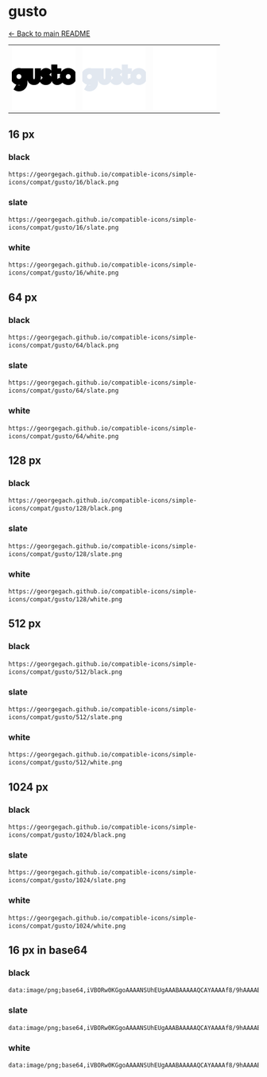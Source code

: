 # gusto

[← Back to main README](../../README.md)

<table><tr>
  <td><img src="./128/black.png" width="128" alt="gusto black icon" /></td>
  <td><img src="./128/slate.png" width="128" alt="gusto slate icon" /></td>
  <td><img src="./128/white.png" width="128" alt="gusto white icon" /></td>
</tr></table>

## 16 px

### black
```
https://georgegach.github.io/compatible-icons/simple-icons/compat/gusto/16/black.png
```

### slate
```
https://georgegach.github.io/compatible-icons/simple-icons/compat/gusto/16/slate.png
```

### white
```
https://georgegach.github.io/compatible-icons/simple-icons/compat/gusto/16/white.png
```

## 64 px

### black
```
https://georgegach.github.io/compatible-icons/simple-icons/compat/gusto/64/black.png
```

### slate
```
https://georgegach.github.io/compatible-icons/simple-icons/compat/gusto/64/slate.png
```

### white
```
https://georgegach.github.io/compatible-icons/simple-icons/compat/gusto/64/white.png
```

## 128 px

### black
```
https://georgegach.github.io/compatible-icons/simple-icons/compat/gusto/128/black.png
```

### slate
```
https://georgegach.github.io/compatible-icons/simple-icons/compat/gusto/128/slate.png
```

### white
```
https://georgegach.github.io/compatible-icons/simple-icons/compat/gusto/128/white.png
```

## 512 px

### black
```
https://georgegach.github.io/compatible-icons/simple-icons/compat/gusto/512/black.png
```

### slate
```
https://georgegach.github.io/compatible-icons/simple-icons/compat/gusto/512/slate.png
```

### white
```
https://georgegach.github.io/compatible-icons/simple-icons/compat/gusto/512/white.png
```

## 1024 px

### black
```
https://georgegach.github.io/compatible-icons/simple-icons/compat/gusto/1024/black.png
```

### slate
```
https://georgegach.github.io/compatible-icons/simple-icons/compat/gusto/1024/slate.png
```

### white
```
https://georgegach.github.io/compatible-icons/simple-icons/compat/gusto/1024/white.png
```

## 16 px in base64

### black
```
data:image/png;base64,iVBORw0KGgoAAAANSUhEUgAAABAAAAAQCAYAAAAf8/9hAAAABmJLR0QA/wD/AP+gvaeTAAAAzklEQVQ4je3RLUuDURjG8d+zBxGDIHPMpFkwWlyxmFcWBJNYDMKSn0Cw2fwAVq0Gv4laTC4tbHOiE9+1XBZBEfOucnO/nP85130Yq/zj3CR28Izud8Ac2lhCAyuptzCBTXzgCIu4wCqauIIORqHf4AmHyYd4wAC3eEEvtRE6FdSxjfM03lDBe4YLXCceBHaJLdSL3NrHLO4xFVAVd5jJq14Dn04+QK2Mj40saoi9eD3BKeZxjDMsxN7X/nZhHY/xtP/bV/ykEmtY/s/hsfgEms8zzOzWqc0AAAAASUVORK5CYII=
```

### slate
```
data:image/png;base64,iVBORw0KGgoAAAANSUhEUgAAABAAAAAQCAYAAAAf8/9hAAAABmJLR0QA/wD/AP+gvaeTAAABH0lEQVQ4je3RMSvEcRzH8ffn+z/kSgkxG+xKHoA8B6ukZLGTSdmMMpg8CU9AsbFhUXJH/F24/+XucnX/38duomy81vf4hn/fcnPjoftGa+Oh0Zz92nT73J7K3F8h0bTSgLIsKtZ53+U84Qs7W6ikdJqk4xBnEWz2y3LGZNOlKkeqPxV1BeOGAXDHSdWQDhNel+hiBhEfQIZVFW7ZriKMeQ2kSdCaki8huhIlIrAS5gUkQU1GJO8ZvRG6trUCMan7vGgaXiXGnWgjhmW6lsdQvGOPGveE+oZS9ghSD/OGmAiSV8ETNkNIPcGWxbPQPsQO4krowKGdgDvENsknEi8kL/PQKJbqeeujnjc7d3mx++NFtrNaXizWHou531j+F30CxFGWrmQ1M/0AAAAASUVORK5CYII=
```

### white
```
data:image/png;base64,iVBORw0KGgoAAAANSUhEUgAAABAAAAAQCAYAAAAf8/9hAAAABmJLR0QA/wD/AP+gvaeTAAAA20lEQVQ4je3RsSvEcRzG8dfvLkQpoZPRYFcyS/4Dg8mipFvs/gAl+QssrP4AizKyscnOIIO7S5xO4bF8M5jOfs/y9OnT83ze9WGgvpRkJMlOkoW/uyrJDDbRwRBquMYSbrCCS5zhCruYxxxOqiQPmCrhLsZwhCbeMYwe6mX3Ujxo1dDANm5L4KtQfOMZFe6LH6KNu0LdqJJ00CoUbxgtRZN4xQQ+8FnKx8vcxnSVZA3HBfURB4XoolzewjmesIFTLGMW+5KsJ+kl6SbZ6/czv0pST7KaZPHf4YHADxOTV9MvAhrOAAAAAElFTkSuQmCC
```

